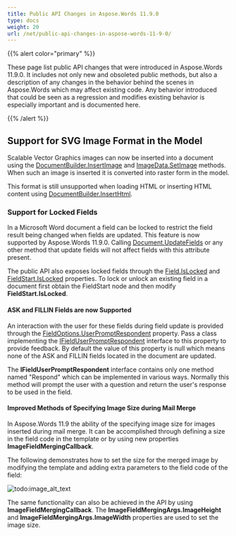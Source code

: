 ```yaml
---
title: Public API Changes in Aspose.Words 11.9.0
type: docs
weight: 20
url: /net/public-api-changes-in-aspose-words-11-9-0/
---
```


{{% alert color="primary" %}} 

These page list public API changes that were introduced in Aspose.Words 11.9.0. It includes not only new and obsoleted public methods, but also a description of any changes in the behavior behind the scenes in Aspose.Words which may affect existing code. Any behavior introduced that could be seen as a regression and modifies existing behavior is especially important and is documented here.

{{% /alert %}} 

## Support for SVG Image Format in the Model

Scalable Vector Graphics images can now be inserted into a document using the [DocumentBuilder.InsertImage](https://apireference.aspose.com/words/net/aspose.words/documentbuilder/methods/insertimage/index) and [ImageData.SetImage](https://apireference.aspose.com/words/net/aspose.words.drawing/imagedata/methods/setimage) methods. When such an image is inserted it is converted into raster form in the model.

This format is still unsupported when loading HTML or inserting HTML content using [DocumentBuilder.InsertHtml](https://apireference.aspose.com/words/net/aspose.words/documentbuilder/methods/inserthtml/index).

### Support for Locked Fields

In a Microsoft Word document a field can be locked to restrict the field result being changed when fields are updated. This feature is now supported by Aspose.Words 11.9.0. Calling [Document.UpdateFields](https://apireference.aspose.com/words/net/aspose.words/document/methods/updatefields) or any other method that update fields will not affect fields with this attribute present.

The public API also exposes locked fields through the [Field.IsLocked](https://apireference.aspose.com/words/net/aspose.words.fields/field/properties/islocked) and [FieldStart.IsLocked](https://apireference.aspose.com/words/net/aspose.words.fields/fieldchar/properties/islocked) properties. To lock or unlock an existing field in a document first obtain the FieldStart node and then modify **FieldStart.IsLocked**.

#### ASK and FILLIN Fields are now Supported

An interaction with the user for these fields during field update is provided through the [FieldOptions.UserPromptRespondent](https://apireference.aspose.com/words/net/aspose.words.fields/fieldoptions/properties/userpromptrespondent) property. Pass a class implementing the [IFieldUserPromptRespondent](https://apireference.aspose.com/words/net/aspose.words.fields/ifielduserpromptrespondent) interface to this property to provide feedback. By default the value of this property is null which means none of the ASK and FILLIN fields located in the document are updated.

The **IFieldUserPromptRespondent** interface contains only one method named "Respond" which can be implemented in various ways. Normally this method will prompt the user with a question and return the user's response to be used in the field.

#### Improved Methods of Specifying Image Size during Mail Merge

In Aspose.Words 11.9 the ability of the specifying image size for images inserted during mail merge. It can be accomplished through defining a size in the field code in the template or by using new properties **ImageFieldMergingCallback**.

The following demonstrates how to set the size for the merged image by modifying the template and adding extra parameters to the field code of the field:

![todo:image_alt_text](public-api-changes-in-aspose-words-11-9-0_1.png)

The same functionality can also be achieved in the API by using **ImageFieldMergingCallback**. The **ImageFieldMergingArgs.ImageHeight** and **ImageFieldMergingArgs.ImageWidth** properties are used to set the image size.

